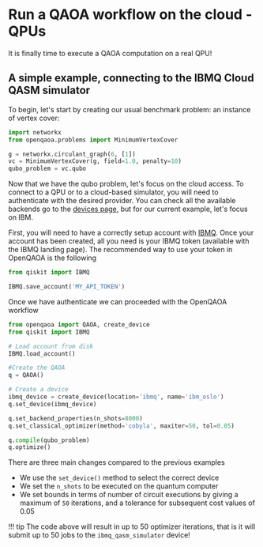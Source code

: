 # Run a QAOA workflow on the cloud - QPUs

It is finally time to execute a QAOA computation on a real QPU!


## A simple example, connecting to the IBMQ Cloud QASM simulator

To begin, let's start by creating our usual benchmark problem: an instance of vertex cover:

```Python
import networkx
from openqaoa.problems import MinimumVertexCover

g = networkx.circulant_graph(6, [1])
vc = MinimumVertexCover(g, field=1.0, penalty=10)
qubo_problem = vc.qubo
```

Now that we have the qubo problem, let's focus on the cloud access. To connect to a QPU or to a cloud-based simulator, you will need to authenticate with the desired provider. You can check all the available backends go to the [devices page](../devices/device.md), but for our current example, let's focus on IBM.

First, you will need to have a correctly setup account with [IBMQ](https://quantum-computing.ibm.com/). Once your account has been created, all you need is your IBMQ token (available with the IBMQ landing page). The recommended way to use your token in OpenQAOA is the following

```Python
from qiskit import IBMQ

IBMQ.save_account('MY_API_TOKEN') 
```

Once we have authenticate we can proceeded with the OpenQAOA workflow


```Python
from openqaoa import QAOA, create_device
from qiskit import IBMQ

# Load account from disk
IBMQ.load_account() 

#Create the QAOA
q = QAOA()

# Create a device
ibmq_device = create_device(location='ibmq', name='ibm_oslo')
q.set_device(ibmq_device)

q.set_backend_properties(n_shots=8000)
q.set_classical_optimizer(method='cobyla', maxiter=50, tol=0.05)

q.compile(qubo_problem)
q.optimize()
```

There are three main changes compared to the previous examples
  - We use the `set_device()` method to select the correct device
  - We set the  `n_shots` to be executed on the quantum computer
  - We set bounds in terms of number of circuit executions by giving a maximum of `50` iterations, and a tolerance for subsequent cost values of 0.05


!!! tip
    The code above will result in up to 50 optimizer iterations, that is it will submit up to 50 jobs to the `ibmq_qasm_simulator` device! 


<!-- Now, let's look into the optimization result. First, we can check how many circuits were executed

```Python
q.result.evals

```

yields

```JSON
{'number_of_evals': 11, 'jac_evals': 0, 'qfim_evals': 0}
```

This means that we executed 16 circuits within our optimization loop! Indeed, we can retrieve the job ids associated to these execution by tying 

```Python
q.result.intermediate['job_id']
```

yields

```Python
['6427cf52b072ef0790b5dc25',
 '6427cf56417cad3f6b7f72a0',
 '6427cf5bb072ef0bf8b5dc26',
 '6427cf5f1181d8b3f0a5ad22',
 '6427cf63e6c3c92a8c8cb2e0',
 '6427cf67db7e34d609a98298',
 '6427cf6ce6c3c9dc038cb2e1',
 '6427cf71f2aaddc880a4a9f5',
 '6427cf7522b9b76d3f7845d1',
 '6427cf7a22b9b783547845d2',
 '6427cf7ff2aaddf142a4a9f6']
 ```

These jobs ID are the ones provided by IBM and can be used to retrieve the JSON dump as provided by IBM. We can also easily check the cost value, and confirm that our optimization ended when the tolerance threshold (remember? We set it as `tol=0.05` in the `set_backend_properties()`) was crossed

 ```Python
q.result.intermediate['cost']
```

yields

```Python
[15.720125,
 20.00975,
 19.1425,
 20.1755,
 19.37075,
 19.310375,
 33.233625,
 19.179,
 14.425375,
 20.4105,
 14.435125]
 ```


Finally, what about the optimal state? We can obtain all the pertinent information by executing
 
```Python
q.result.optimized
```

which yields

```JSON
{'angles': [-0.372908706525, 0.570235617839],
 'cost': 2.679125,
 'measurement_outcomes': {
  '100000': 2,
  '111010': 203,
  '100110': 24,
  '010110': 24,
  '110110': 242,
  '001110': 11,
  '101110': 195,
  '011110': 81,
  '111110': 587,
  '110101': 221,
  '001101': 24,
  '101101': 246,
  '011101': 204,
  '111101': 612,
  '101011': 212,
  '011011': 228,
  '111011': 612,
  '010111': 176,
  '110111': 603,
  '001111': 78,
  '101111': 554,
  '011111': 553,
  '111111': 1466,
  '111100': 71},
 'job_id': '6427c778b072ef3c75b5dbef',
 'eval_number': 14}
```

For convenience, we can plot the underlying probability distribution

![PlotCost](../img/plot_probabilities_high_tol_treshold.png) -->
